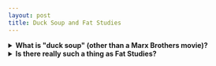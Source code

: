 ```yaml
---
layout: post
title: Duck Soup and Fat Studies
---
```


<details>
  <summary><strong>What is "duck soup" (other than a Marx Brothers movie)?</strong></summary>
  <p>Something that is easy to do or accomplish.
  <ul>
    <li><a href="http://dictionary.reference.com/browse/duck-soup" target="_blank">Dictionary.com definition</a></li>
  </ul>
  </p>
</details>

<details>
  <summary><strong>Is there really such a thing as Fat Studies?</strong></summary> 
  <p>Yes.
    <ul>
      <li><a href="http://www.thedailybeast.com/articles/2010/11/03/fat-studies-colleges-hot-new-course.html" target="_blank"><cite>Daily Beast</cite></a></li>
    </ul>
  </p>
</details>
